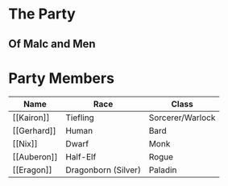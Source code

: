 # The Party
## Of Malc and Men

# Party Members
| Name        | Race                | Class            |
| ----------- | ------------------- | ---------------- |
| [[Kairon]]  | Tiefling            | Sorcerer/Warlock |
| [[Gerhard]] | Human               | Bard             |
| [[Nix]]     | Dwarf               | Monk             |
| [[Auberon]] | Half-Elf            | Rogue            |
| [[Eragon]]  | Dragonborn (Silver) | Paladin          |


